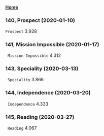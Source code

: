 #### [Home](https://eshtmc.github.io/)    

### 140, Prospect (2020-01-10)
`Prospect` 3.928  

### 141,  Mission Impossible (2020-01-17)
` Mission Impossible` 4.312  

### 143,  Speciality (2020-03-13)
` Speciality` 3.866   

### 144,  Independence (2020-03-20)
` Independence` 4.333     

### 145,  Reading (2020-03-27)
` Reading` 4.067  

